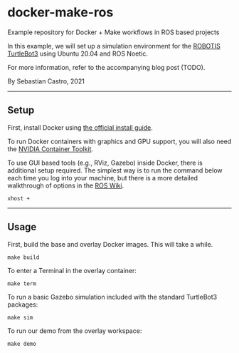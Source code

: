 # docker-make-ros
Example repository for Docker + Make workflows in ROS based projects

In this example, we will set up a simulation environment for the [ROBOTIS TurtleBot3](https://emanual.robotis.com/docs/en/platform/turtlebot3/overview/#overview) using Ubuntu 20.04 and ROS Noetic.

For more information, refer to the accompanying blog post (TODO).

By Sebastian Castro, 2021

---

## Setup
First, install Docker using [the official install guide](https://docs.docker.com/engine/install/ubuntu/).

To run Docker containers with graphics and GPU support, you will also need the [NVIDIA Container Toolkit](https://github.com/NVIDIA/nvidia-docker).

To use GUI based tools (e.g., RViz, Gazebo) inside Docker, there is additional setup required. The simplest way is to run the command below each time you log into your machine, but there is a more detailed walkthrough of options in the [ROS Wiki](http://wiki.ros.org/docker/Tutorials/GUI).

```
xhost +
```

---

## Usage
First, build the base and overlay Docker images. This will take a while.

```
make build
```

To enter a Terminal in the overlay container:

```
make term
```

To run a basic Gazebo simulation included with the standard TurtleBot3 packages:

```
make sim
```

To run our demo from the overlay workspace:

```
make demo
```
